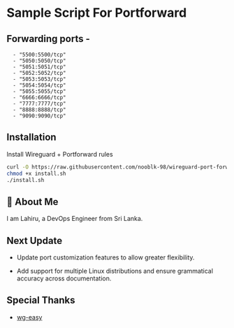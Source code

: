 # Sample Script For Portforward

## Forwarding ports -       

      - "5500:5500/tcp"
      - "5050:5050/tcp"
      - "5051:5051/tcp"
      - "5052:5052/tcp"
      - "5053:5053/tcp"
      - "5054:5054/tcp"
      - "5055:5055/tcp"
      - "6666:6666/tcp"
      - "7777:7777/tcp"
      - "8888:8888/tcp"
      - "9090:9090/tcp"
## Installation

Install Wireguard + Portforward rules

```bash
curl -O https://raw.githubusercontent.com/nooblk-98/wireguard-port-forward-client-script/refs/heads/main/install.sh
chmod +x install.sh
./install.sh 
```
    
## 🚀 About Me
I am Lahiru, a DevOps Engineer from Sri Lanka.


## Next Update
- Update port customization features to allow greater flexibility.

- Add support for multiple Linux distributions and ensure grammatical accuracy across documentation.


## Special Thanks 

- [wg-easy](https://github.com/wg-easy/wg-easy/tree/master)


